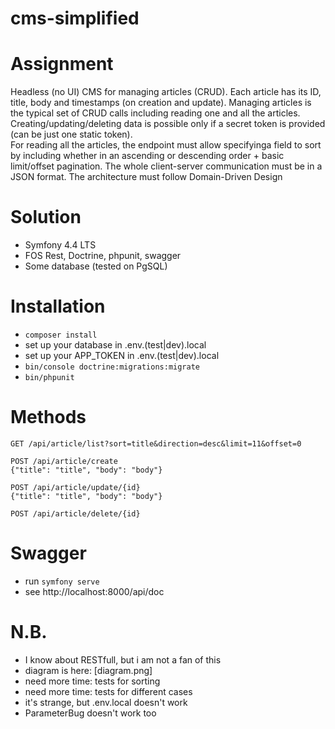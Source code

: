 # cms-simplified

# Assignment
Headless (no UI) CMS for managing articles (CRUD).
Each article has its ID, title, body and timestamps (on creation and update). 
Managing articles is the typical set of CRUD calls including reading one and all the articles.
Creating/updating/deleting data is possible only if a secret token is provided (can be just one static token).   
For reading all the articles, the endpoint must allow specifyinga field to sort by including
whether in an ascending or descending order + basic limit/offset pagination.
The whole client-server communication must be in a JSON format.
The architecture must follow Domain-Driven Design

# Solution

 * Symfony 4.4 LTS
 * FOS Rest, Doctrine, phpunit, swagger
 * Some database (tested on PgSQL)
 
# Installation 
  
 * `composer install`
 * set up your database in .env.(test|dev).local
 * set up your APP_TOKEN in .env.(test|dev).local
 * `bin/console doctrine:migrations:migrate`
 * `bin/phpunit`

# Methods

```
GET /api/article/list?sort=title&direction=desc&limit=11&offset=0
```

```
POST /api/article/create
{"title": "title", "body": "body"}
```

```
POST /api/article/update/{id}
{"title": "title", "body": "body"}
```

```
POST /api/article/delete/{id}
```

# Swagger
 * run `symfony serve`
 * see http://localhost:8000/api/doc

# N.B.
 * I know about RESTfull, but i am not a fan of this
 * diagram is here: [diagram.png]
 * need more time: tests for sorting
 * need more time: tests for different cases
 * it's strange, but .env.local doesn't work
 * ParameterBug doesn't work too
